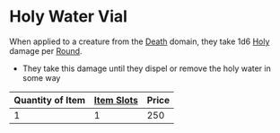 # Holy Water Vial

When applied to a creature from the [Death](../../../../../Magic/Spell%20Domains/Death.md) domain, they take 1d6 [Holy](../../../../../Damage%20Types/Holy.md) damage per [Round](../../../../../Game%20Procedures/Round.md).

- They take this damage until they dispel or remove the holy water in some way

| Quantity of Item | [Item Slots](../../../../../Player%20Characters/Derived%20Statistics/Item%20Slots.md) | Price |
| ---------------- | ------------------------------------------------------------------------------------- | ----- |
| 1                | 1                                                                                     | 250   |
